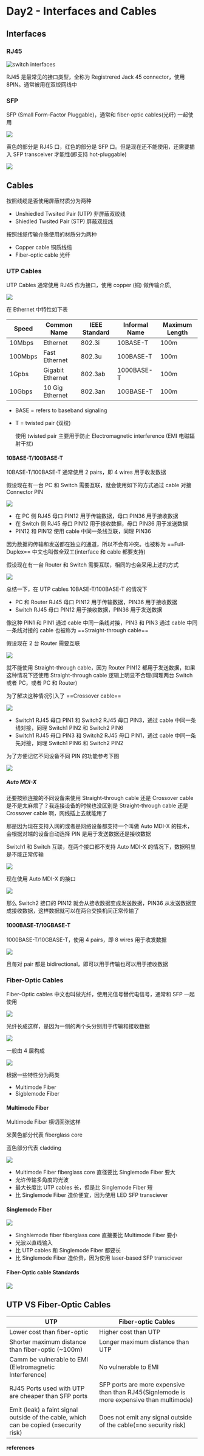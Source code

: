 # Day2 - Interfaces and Cables



## Interfaces

### RJ45

![switch interfaces](https://github.com/dhay3/image-repo/raw/master/20230516/2023-05-16_17-59.5gm776povf28.webp)

RJ45 是最常见的接口类型，全称为 Registrered Jack 45 connector，使用 8PIN。通常被用在双绞网线中

### SFP

SFP (Small Form-Factor Pluggable)，通常和 fiber-optic cables(光纤) 一起使用

![](https://github.com/dhay3/image-repo/raw/master/20230516/2023-05-17_13-50.1qfk0i4rrkjk.webp)

黄色的部分是 RJ45 口，红色的部分是 SFP 口。但是现在还不能使用，还需要插入 SFP transceiver 才能性(即支持 hot-pluggable)

![](https://github.com/dhay3/image-repo/raw/master/20230516/2023-05-17_13-57.4ie7v09a1am8.webp)



## Cables

按照线缆是否使用屏蔽材质分为两种

- Unshiedled Twsited Pair (UTP) 非屏蔽双绞线
- Shiedled Twsited Pair (STP) 屏蔽双绞线

按照线缆传输介质使用的材质分为两种

- Copper cable 铜质线缆
- Fiber-optic cable 光纤

### UTP Cables

UTP Cables 通常使用 RJ45 作为接口，使用 copper (铜) 做传输介质,

![](https://github.com/dhay3/image-repo/raw/master/20230516/2023-05-16_18-15.566r8qj8kigw.webp)

在 Ethernet 中特性如下表

| Speed   | Common Name      | IEEE Standard | Informal Name | Maximum Length |
| ------- | ---------------- | ------------- | ------------- | -------------- |
| 10Mbps  | Ethernet         | 802.3i        | 10BASE-T      | 100m           |
| 100Mbps | Fast Ethernet    | 802.3u        | 100BASE-T     | 100m           |
| 1Gpbs   | Gigabit Ethernet | 802.3ab       | 1000BASE-T    | 100m           |
| 10Gbps  | 10 Gig Ethernet  | 802.3an       | 10GBASE-T     | 100m           |

- BASE = refers to baseband signaling

- T = twisted pair (双绞)

  使用 twisted pair 主要用于防止 Electromagnetic interference (EMI 电磁辐射干扰)

#### 10BASE-T/100BASE-T

10BASE-T/100BASE-T 通常使用 2 pairs，即 4 wires 用于收发数据

假设现在有一台 PC 和 Switch 需要互联，就会使用如下的方式通过 cable 对接 Connector PIN 

![](https://github.com/dhay3/image-repo/raw/master/20230516/2023-05-17_11-04.3prlfy2j70xs.webp)

- 在 PC 侧 RJ45 母口 PIN12 用于传输数据，母口 PIN36 用于接收数据
- 在 Switch 侧 RJ45 母口 PIN12 用于接收数据，母口 PIN36 用于发送数据
- PIN12 和 PIN12 使用 cable 中同一条线互联，同理 PIN36

因为数据的传输和发送都在独立的通道，所以不会有冲突。也被称为 ==Full-Duplex== 中文也叫做全双工(interface 和 cable 都要支持)

假设现在有一台 Router 和 Switch 需要互联，相同的也会采用上述的方式

![](https://github.com/dhay3/image-repo/raw/master/20230516/2023-05-17_11-13.38ohoc973g00.webp)

总结一下，在 UTP cables 10BASE-T/100BASE-T 的情况下

- PC 和 Router RJ45 母口 PIN12 用于传输数据，PIN36 用于接收数据
- Switch RJ45 母口 PIN12 用于接收数据，PIN36 用于发送数据

像这种 PIN1 和 PIN1 通过 cable 中同一条线对接，PIN3 和 PIN3 通过 cable 中同一条线对接的 cable 也被称为 ==Straight-through cable==

假设现在 2 台 Router 需要互联

![](https://github.com/dhay3/image-repo/raw/master/20230516/2023-05-17_11-42.259mhm4zvq00.webp)

就不能使用 Straight-through cable，因为 Router PIN12 都用于发送数据，如果这种情况下还使用 Straight-through cable 逻辑上明显不合理(同理两台 Switch 或者 PC，或者 PC 和 Router)

为了解决这种情况引入了 ==Crossover cable==

![](https://github.com/dhay3/image-repo/raw/master/20230516/2023-05-17_11-46.65n1p4igvq0w.webp)

- Switch1 RJ45 母口 PIN1 和 Switch2 RJ45 母口 PIN3，通过 cable 中同一条线对接，同理 Switch1 PIN2 和 Switch2 PIN6 
- Switch1 RJ45 母口 PIN3 和 Switch2 RJ45 母口 PIN1，通过 cable 中同一条先对接，同理 Switch1 PIN6 和 Switch2 PIN2

为了方便记忆不同设备不同 PIN 的功能参考下图 

![](https://github.com/dhay3/image-repo/raw/master/20230516/2023-05-17_11-52.54nf4a7efslc.webp)

##### Auto MDI-X

还要按照连接的不同设备来使用 Straight-through cable 还是 Crossover cable 是不是太麻烦了？我连接设备的时候也没区别是 Straight-through cable 还是 Crossover cable 啊，网线插上去就能用了

那是因为现在支持入网的或者是网络设备都支持一个叫做 Auto MDI-X 的技术，会根据对端的设备自动选择 PIN 是用于发送数据还是接收数据

Switch1 和 Switch 互联，在两个接口都不支持 Auto MDI-X 的情况下，数据明显是不能正常传输

![](https://github.com/dhay3/image-repo/raw/master/20230516/2023-05-17_12-10.5vpmf6q7zf9c.webp)

现在使用 Auto MDI-X 的接口

![](https://github.com/dhay3/image-repo/raw/master/20230516/2023-05-17_12-12.l6pi4bfwra.webp)

那么 Switch2 接口的 PIN12 就会从接收数据变成发送数据，PIN36 从发送数据变成接收数据，这样数据就可以在两台交换机间正常传输了

#### 1000BASE-T/10GBASE-T

1000BASE-T/10GBASE-T，使用 4 pairs，即 8 wires 用于收发数据

![](https://github.com/dhay3/image-repo/raw/master/20230516/2023-05-17_12-20.5df3fuvqsg00.webp)

且每对 pair 都是 bidirectional，即可以用于传输也可以用于接收数据

### Fiber-Optic Cables

Fiber-Optic cables 中文也叫做光纤，使用光信号替代电信号，通常和 SFP 一起使用

![](https://github.com/dhay3/image-repo/raw/master/20230516/2023-05-17_14-03.79yi6jn4e2v4.webp)

光纤长成这样，是因为一侧的两个头分别用于传输和接收数据

![](https://github.com/dhay3/image-repo/raw/master/20230516/2023-05-17_14-05.412xvtpfwkhs.webp)

一般由 4 层构成

![](https://github.com/dhay3/image-repo/raw/master/20230516/2023-05-17_14-11.3fno7sh4rrb4.webp)

根据一些特性分为两类

- Multimode Fiber
- Sigblemode Fiber

#### Multimode Fiber

Multimode Fiber 横切面张这样

米黄色部分代表 fiberglass core

蓝色部分代表 cladding

![](https://github.com/dhay3/image-repo/raw/master/20230516/2023-05-17_14-17.581bgnp1h474.webp)

- Multimode Fiber fiberglass core 直径要比 Singlemode Fiber 要大
- 允许传输多角度的光波
- 最大长度比 UTP cables 长，但是比 Singlemode Fiber 短
- 比 Singlemode Fiber 造价便宜，因为使用 LED SFP transciever

#### Singlemode Fiber

![](https://github.com/dhay3/image-repo/raw/master/20230516/2023-05-17_14-19.4er5uyo4ud4w.webp)

- Singhlemode fiber fiberglass core 直接要比 Multimode Fiber 要小
- 光波以直线输入
- 比 UTP cables 和 Singlemode Fiber 都要长
- 比 Singlemode Fiber 造价贵，因为使用 laser-based SFP transciever

#### Fiber-Optic cable Standards

![](https://github.com/dhay3/image-repo/raw/master/20230516/2023-05-17_14-26.3js96arx1uww.webp)

## UTP VS Fiber-Optic Cables

| UTP                                                          | Fiber-optic Cables                                           |
| ------------------------------------------------------------ | ------------------------------------------------------------ |
| Lower cost than fiber-optic                                  | Higher cost than UTP                                         |
| Shorter maximum distance than fiber-optic (~100m)            | Longer maximum distance than UTP                             |
| Camm be vulnerable to EMI (Eletromagnetic Interference)      | No vulnerable to EMI                                         |
| RJ45 Ports used with UTP are cheaper than SFP ports          | SFP ports are more expensive than than RJ45(Signlemode is more expensive than multimode) |
| Emit (leak) a faint signal outside of the cable, which can be copied (=security risk) | Does not emit any signal outside of the cable(=no security risk) |

**references**

[^jeremy’s IT Lab]:https://www.youtube.com/watch?v=ieTH5lVhNaY&list=PLxbwE86jKRgMpuZuLBivzlM8s2Dk5lXBQ&index=5
[^Straight-throught cable vs crossover cable]:https://www.cables-solutions.com/difference-between-straight-through-and-crossover-cable.html
[^Auto MDI-x]:https://en.wikipedia.org/wiki/Medium-dependent_interface